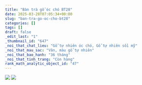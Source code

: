 ```yaml
---
title: "Bàn trà gỗ óc chó BT28"
date: 2025-03-28T07:05:34+00:00
slug: "ban-tra-go-oc-cho-bt28"
categories: []
tags: []
draft: false
_edit_last: "1"
_thumbnail_id: "647"
_noi_that_chat_lieu: "Gỗ tự nhiên óc chó, Gỗ tự nhiên sồi mỹ"
_noi_that_mau_sac: "Vân, màu gỗ tự nhiên"
_noi_that_bao_hanh: "36 tháng"
_noi_that_tinh_trang: "Còn hàng"
rank_math_analytic_object_id: "47"
---
```

![](https://romax.vn/wp-content/uploads/2025/03/ban-tra-go-oc-cho-bt28-1-1280x960.webp) ![](https://romax.vn/wp-content/uploads/2025/03/ban-tra-go-oc-cho-bt28-2-1280x960.webp)